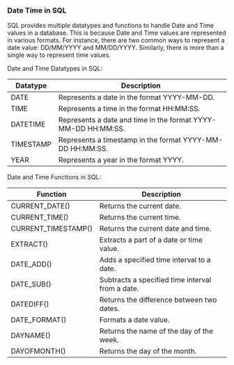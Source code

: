 ### Date Time in SQL

SQL provides multiple datatypes and functions to handle Date and Time values in a database. This is because Date and Time values are represented in various formats. For instance, there are two common ways to represent a date value: DD/MM/YYYY and MM/DD/YYYY. Similarly, there is more than a single way to represent time values.

Date and Time Datatypes in SQL:

| Datatype  | Description                                                   |
|-----------|---------------------------------------------------------------|
| DATE      | Represents a date in the format YYYY-MM-DD.                   |
| TIME      | Represents a time in the format HH:MM:SS.                     |
| DATETIME  | Represents a date and time in the format YYYY-MM-DD HH:MM:SS. |
| TIMESTAMP | Represents a timestamp in the format YYYY-MM-DD HH:MM:SS.     |
| YEAR      | Represents a year in the format YYYY.                         |
    
Date and Time Functions in SQL:

| Function            | Description                                      |
|---------------------|--------------------------------------------------|
| CURRENT_DATE()      | Returns the current date.                        |
| CURRENT_TIME()      | Returns the current time.                        |
| CURRENT_TIMESTAMP() | Returns the current date and time.               |
| EXTRACT()           | Extracts a part of a date or time value.         |
| DATE_ADD()          | Adds a specified time interval to a date.        |
| DATE_SUB()          | Subtracts a specified time interval from a date. |
| DATEDIFF()          | Returns the difference between two dates.        |
| DATE_FORMAT()       | Formats a date value.                            |
| DAYNAME()           | Returns the name of the day of the week.         |
| DAYOFMONTH()        | Returns the day of the month.                    |
    

